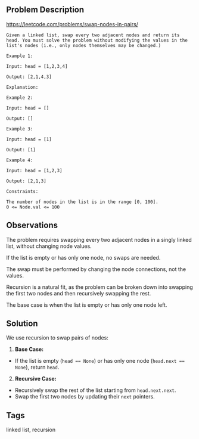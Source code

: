 ## Problem Description

https://leetcode.com/problems/swap-nodes-in-pairs/

```
Given a linked list, swap every two adjacent nodes and return its head. You must solve the problem without modifying the values in the list's nodes (i.e., only nodes themselves may be changed.)

Example 1:

Input: head = [1,2,3,4]

Output: [2,1,4,3]

Explanation:

Example 2:

Input: head = []

Output: []

Example 3:

Input: head = [1]

Output: [1]

Example 4:

Input: head = [1,2,3]

Output: [2,1,3]

Constraints:

The number of nodes in the list is in the range [0, 100].
0 <= Node.val <= 100
```

## Observations

The problem requires swapping every two adjacent nodes in a singly linked list, without changing node values.

If the list is empty or has only one node, no swaps are needed.

The swap must be performed by changing the node connections, not the values.

Recursion is a natural fit, as the problem can be broken down into swapping the first two nodes and then recursively swapping the rest.

The base case is when the list is empty or has only one node left.

## Solution

We use recursion to swap pairs of nodes:

1. **Base Case:**
- If the list is empty (`head == None`) or has only one node (`head.next == None`), return `head`.

2. **Recursive Case:**
- Recursively swap the rest of the list starting from `head.next.next`.
- Swap the first two nodes by updating their `next` pointers.

## Tags

linked list, recursion
